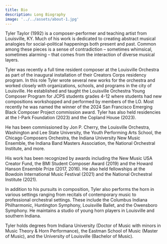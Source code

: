 ```yaml
---
title: Bio
description: Long Biography
image: '../../assets/about-1.jpg'
---
```


Tyler Taylor (1992) is a composer-performer and teaching artist from Louisville, KY. Much of his work is dedicated to creating abstract musical analogies for social-political happenings both present and past. Common among these pieces is a sense of contradiction – sometimes whimsical, sometimes alarming – that comes from the interaction of diverse musical layers.

Tyler was recently a full time resident composer at the Louisville Orchestra as part of the inaugural installation of their Creators Corps residency program. In this role Tyler wrote several new works for the orchestra and worked closely with organizations, schools, and programs in the city of Louisville. He established and taught the Louisville Orchestra Young Composer Program for JCPS students grades 4-12 where students had new compositions workshopped and performed by members of the LO. Most recently he was named the winner of the 2024 San Francisco Emerging Black Composer Project commission award. Tyler has also held residencies at the I-Park Foundation (2023) and the Copland House (2023).

He has been commissioned by Jon P. Cherry, the Louisville Orchestra, Washington and Lee State University, the Youth Performing Arts School, the Chicago Composers Orchestra, the Indiana University New Music Ensemble, the Indiana Band Masters Association, the National Orchestral Institute, and more.

His work has been recognized by awards including the New Music USA Creator Fund, the BMI Student Composer Award (2019) and the Howard Hanson Ensemble Prize (2017, 2016). He also held fellowships at the Bowdoin International Music Festival (2021) and the National Orchestral Institute (2021).

In addition to his pursuits in composition, Tyler also performs the horn in various settings ranging from recitals of contemporary music to professional orchestral settings. These include the Columbus Indiana Philharmonic, Huntington Symphony, Louisville Ballet, and the Owensboro Symphony. He maintains a studio of young horn players in Louisville and southern Indiana.

Tyler holds degrees from Indiana University (Doctor of Music with minors in Music Theory & Horn Performance), the Eastman School of Music (Master of Music), and the University of Louisville (Bachelor of Music).
